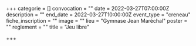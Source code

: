 +++
categorie = []
convocation = ""
date = 2022-03-27T07:00:00Z
description = ""
end_date = 2022-03-27T10:00:00Z
event_type = "creneau"
fiche_inscription = ""
image = ""
lieu = "Gymnase Jean Maréchal"
poster = ""
reglement = ""
title = "Jeu libre"

+++
        